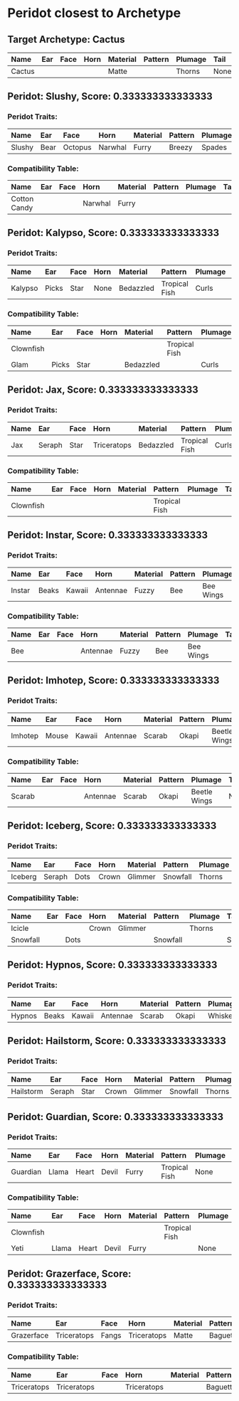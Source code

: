 # Peridot closest to Archetype

## Target Archetype: Cactus
| Name   | Ear  | Face | Horn | Material | Pattern | Plumage | Tail |
| :----- | :--- | :--- | :--- | :------- | :------ | :------ | :--- |
| Cactus |      |      |      | Matte    |         | Thorns  | None |

## Peridot: Slushy, Score: 0.333333333333333

### Peridot Traits:
| Name   | Ear  | Face    | Horn    | Material | Pattern | Plumage | Tail |
| :----- | :--- | :------ | :------ | :------- | :------ | :------ | :--- |
| Slushy | Bear | Octopus | Narwhal | Furry    | Breezy  | Spades  | None |

### Compatibility Table:
| Name         | Ear  | Face | Horn    | Material | Pattern | Plumage | Tail |
| :----------- | :--- | :--- | :------ | :------- | :------ | :------ | :--- |
| Cotton Candy |      |      | Narwhal | Furry    |         |         |      |

## Peridot: Kalypso, Score: 0.333333333333333

### Peridot Traits:
| Name    | Ear   | Face | Horn | Material  | Pattern       | Plumage | Tail |
| :------ | :---- | :--- | :--- | :-------- | :------------ | :------ | :--- |
| Kalypso | Picks | Star | None | Bedazzled | Tropical Fish | Curls   | None |

### Compatibility Table:
| Name      | Ear   | Face | Horn | Material  | Pattern       | Plumage | Tail |
| :-------- | :---- | :--- | :--- | :-------- | :------------ | :------ | :--- |
| Clownfish |       |      |      |           | Tropical Fish |         |      |
| Glam      | Picks | Star |      | Bedazzled |               | Curls   | None |

## Peridot: Jax, Score: 0.333333333333333

### Peridot Traits:
| Name | Ear    | Face | Horn        | Material  | Pattern       | Plumage | Tail |
| :--- | :----- | :--- | :---------- | :-------- | :------------ | :------ | :--- |
| Jax  | Seraph | Star | Triceratops | Bedazzled | Tropical Fish | Curls   | None |

### Compatibility Table:
| Name      | Ear  | Face | Horn | Material | Pattern       | Plumage | Tail |
| :-------- | :--- | :--- | :--- | :------- | :------------ | :------ | :--- |
| Clownfish |      |      |      |          | Tropical Fish |         |      |

## Peridot: Instar, Score: 0.333333333333333

### Peridot Traits:
| Name   | Ear   | Face   | Horn     | Material | Pattern | Plumage   | Tail |
| :----- | :---- | :----- | :------- | :------- | :------ | :-------- | :--- |
| Instar | Beaks | Kawaii | Antennae | Fuzzy    | Bee     | Bee Wings | None |

### Compatibility Table:
| Name | Ear  | Face | Horn     | Material | Pattern | Plumage   | Tail |
| :--- | :--- | :--- | :------- | :------- | :------ | :-------- | :--- |
| Bee  |      |      | Antennae | Fuzzy    | Bee     | Bee Wings |      |

## Peridot: Imhotep, Score: 0.333333333333333

### Peridot Traits:
| Name    | Ear   | Face   | Horn     | Material | Pattern | Plumage      | Tail |
| :------ | :---- | :----- | :------- | :------- | :------ | :----------- | :--- |
| Imhotep | Mouse | Kawaii | Antennae | Scarab   | Okapi   | Beetle Wings | None |

### Compatibility Table:
| Name   | Ear  | Face | Horn     | Material | Pattern | Plumage      | Tail |
| :----- | :--- | :--- | :------- | :------- | :------ | :----------- | :--- |
| Scarab |      |      | Antennae | Scarab   | Okapi   | Beetle Wings | None |

## Peridot: Iceberg, Score: 0.333333333333333

### Peridot Traits:
| Name    | Ear    | Face | Horn  | Material | Pattern  | Plumage | Tail      |
| :------ | :----- | :--- | :---- | :------- | :------- | :------ | :-------- |
| Iceberg | Seraph | Dots | Crown | Glimmer  | Snowfall | Thorns  | Snowflake |

### Compatibility Table:
| Name     | Ear  | Face | Horn  | Material | Pattern  | Plumage | Tail      |
| :------- | :--- | :--- | :---- | :------- | :------- | :------ | :-------- |
| Icicle   |      |      | Crown | Glimmer  |          | Thorns  |           |
| Snowfall |      | Dots |       |          | Snowfall |         | Snowflake |

## Peridot: Hypnos, Score: 0.333333333333333

### Peridot Traits:
| Name   | Ear   | Face   | Horn     | Material | Pattern | Plumage  | Tail |
| :----- | :---- | :----- | :------- | :------- | :------ | :------- | :--- |
| Hypnos | Beaks | Kawaii | Antennae | Scarab   | Okapi   | Whiskers | None |

## Peridot: Hailstorm, Score: 0.333333333333333

### Peridot Traits:
| Name      | Ear    | Face | Horn  | Material | Pattern  | Plumage | Tail      |
| :-------- | :----- | :--- | :---- | :------- | :------- | :------ | :-------- |
| Hailstorm | Seraph | Star | Crown | Glimmer  | Snowfall | Thorns  | Snowflake |

## Peridot: Guardian, Score: 0.333333333333333

### Peridot Traits:
| Name     | Ear   | Face  | Horn  | Material | Pattern       | Plumage | Tail |
| :------- | :---- | :---- | :---- | :------- | :------------ | :------ | :--- |
| Guardian | Llama | Heart | Devil | Furry    | Tropical Fish | None    | None |

### Compatibility Table:
| Name      | Ear   | Face  | Horn  | Material | Pattern       | Plumage | Tail |
| :-------- | :---- | :---- | :---- | :------- | :------------ | :------ | :--- |
| Clownfish |       |       |       |          | Tropical Fish |         |      |
| Yeti      | Llama | Heart | Devil | Furry    |               | None    | None |

## Peridot: Grazerface, Score: 0.333333333333333

### Peridot Traits:
| Name       | Ear         | Face  | Horn        | Material | Pattern  | Plumage | Tail      |
| :--------- | :---------- | :---- | :---------- | :------- | :------- | :------ | :-------- |
| Grazerface | Triceratops | Fangs | Triceratops | Matte    | Baguette | Horse   | Asparagus |

### Compatibility Table:
| Name        | Ear         | Face | Horn        | Material | Pattern  | Plumage | Tail      |
| :---------- | :---------- | :--- | :---------- | :------- | :------- | :------ | :-------- |
| Triceratops | Triceratops |      | Triceratops |          | Baguette |         | Asparagus |
